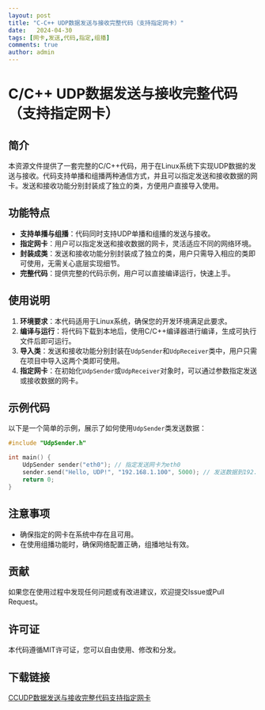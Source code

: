 ```yaml
---
layout: post
title: "C-C++ UDP数据发送与接收完整代码（支持指定网卡）"
date:   2024-04-30
tags: [网卡,发送,代码,指定,组播]
comments: true
author: admin
---
```

# C/C++ UDP数据发送与接收完整代码（支持指定网卡）

## 简介
本资源文件提供了一套完整的C/C++代码，用于在Linux系统下实现UDP数据的发送与接收。代码支持单播和组播两种通信方式，并且可以指定发送和接收数据的网卡。发送和接收功能分别封装成了独立的类，方便用户直接导入使用。

## 功能特点
- **支持单播与组播**：代码同时支持UDP单播和组播的发送与接收。
- **指定网卡**：用户可以指定发送和接收数据的网卡，灵活适应不同的网络环境。
- **封装成类**：发送和接收功能分别封装成了独立的类，用户只需导入相应的类即可使用，无需关心底层实现细节。
- **完整代码**：提供完整的代码示例，用户可以直接编译运行，快速上手。

## 使用说明
1. **环境要求**：本代码适用于Linux系统，确保您的开发环境满足此要求。
2. **编译与运行**：将代码下载到本地后，使用C/C++编译器进行编译，生成可执行文件后即可运行。
3. **导入类**：发送和接收功能分别封装在`UdpSender`和`UdpReceiver`类中，用户只需在项目中导入这两个类即可使用。
4. **指定网卡**：在初始化`UdpSender`或`UdpReceiver`对象时，可以通过参数指定发送或接收数据的网卡。

## 示例代码
以下是一个简单的示例，展示了如何使用`UdpSender`类发送数据：

```cpp
#include "UdpSender.h"

int main() {
    UdpSender sender("eth0"); // 指定发送网卡为eth0
    sender.send("Hello, UDP!", "192.168.1.100", 5000); // 发送数据到192.168.1.100:5000
    return 0;
}
```

## 注意事项
- 确保指定的网卡在系统中存在且可用。
- 在使用组播功能时，确保网络配置正确，组播地址有效。

## 贡献
如果您在使用过程中发现任何问题或有改进建议，欢迎提交Issue或Pull Request。

## 许可证
本代码遵循MIT许可证，您可以自由使用、修改和分发。

## 下载链接

[CCUDP数据发送与接收完整代码支持指定网卡](https://pan.quark.cn/s/d83391d01c86)